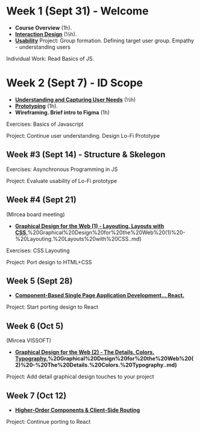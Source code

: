 # Week 1 (Sept 31) - Welcome

- **Course Overview** (1h). 
- **[Interaction Design](Lectures/1.%20Interaction%20Design.md)** (½h). 
- [**Usability**](Lectures/6.%20Usability.md)
Project: Group formation. Defining target user group. Empathy - understanding users

Individual Work: Read Basics of JS.

# Week 2 (Sept 7) - ID Scope
- **[Understanding and Capturing User Needs](Lectures/2.%20Understanding%20and%20Capturing%20User%20Needs.md)** (½h)
- **[Prototyping](Lectures/3.%20Prototyping.md)** (1h).  
- **Wireframing. Brief intro to Figma** (1h)

Exercises: Basics of Javascript

Project: Continue user understanding. Design Lo-Fi Prototype

## Week #3 (Sept 14) - Structure & Skelegon


Exercises: Asynchronous Programming in JS

Project: Evaluate usability of Lo-Fi prototype 

## Week #4 (Sept 21)
(Mircea board meeting)

- [**Graphical Design for the Web (1) - Layouting. Layouts with CSS**.](Lectures/5.a)%20Graphical%20Design%20for%20the%20Web%20(1)%20-%20Layouting.%20Layouts%20with%20CSS..md)

Exercises: CSS Layouting

Project: Port design to HTML+CSS

## Week 5 (Sept 28)
- **[Component-Based Single Page Application Development... React.](Lectures/5.%20React%20-%20An%20Intro%20to%20Component-Based%20Web%20App%20Development.md)**

Project: Start porting design to React

## Week 6 (Oct 5)
(Mircea VISSOFT)

- **[Graphical Design for the Web (2) - The Details. Colors. Typography.](Lectures/5.b)%20Graphical%20Design%20for%20the%20Web%20(2)%20-%20The%20Details.%20Colors.%20Typography..md)**

Project: Add detail graphical design touches to your project


## Week 7 (Oct 12)
- **[Higher-Order Components & Client-Side Routing](Lectures/7.%20Component%20Communication.md)**

Project: Continue porting to React